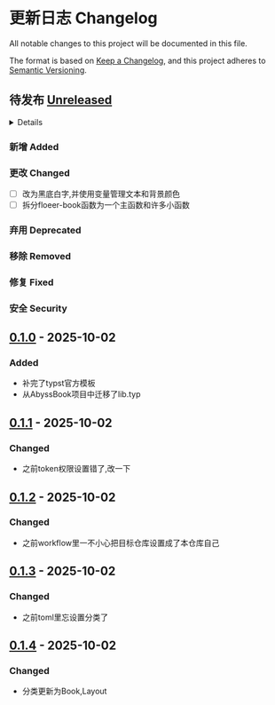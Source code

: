 # 更新日志 Changelog

All notable changes to this project will be documented in this file.

The format is based on [Keep a Changelog](https://keepachangelog.com/en/1.1.0/),
and this project adheres to [Semantic Versioning](https://semver.org/spec/v2.0.0.html).

## 待发布 [Unreleased]

<details>

<!-- Write migration guide here -->

</details>

### 新增 Added

### 更改 Changed

- [ ] 改为黑底白字,并使用变量管理文本和背景颜色
- [ ] 拆分floeer-book函数为一个主函数和许多小函数

### 弃用 Deprecated

### 移除 Removed

### 修复 Fixed

### 安全 Security

## [0.1.0] - 2025-10-02

### Added

<!-- Describe the feature set of the initial release here -->

- 补完了typst官方模板
- 从AbyssBook项目中迁移了lib.typ

## [0.1.1] - 2025-10-02

### Changed

- 之前token权限设置错了,改一下

## [0.1.2] - 2025-10-02

### Changed

- 之前workflow里一不小心把目标仓库设置成了本仓库自己

## [0.1.3] - 2025-10-02

### Changed

- 之前toml里忘设置分类了

## [0.1.4] - 2025-10-02

### Changed

- 分类更新为Book,Layout

<!--
Below are the target URLs for each version
You can link version numbers (in level-2 headings)
to the corresponding tag on GitHub, or the diff
in comparison to the previous release
-->

[Unreleased]: https://github.com/<author>/<my-package>/compare/v0.1.0...HEAD
[0.1.0]: https://github.com/<author>/<my-package>/releases/tag/v0.1.0
[0.1.1]: https://github.com/<author>/<my-package>/releases/tag/v0.1.1
[0.1.2]: https://github.com/<author>/<my-package>/releases/tag/v0.1.2
[0.1.3]: https://github.com/<author>/<my-package>/releases/tag/v0.1.3
[0.1.4]: https://github.com/<author>/<my-package>/releases/tag/v0.1.4
